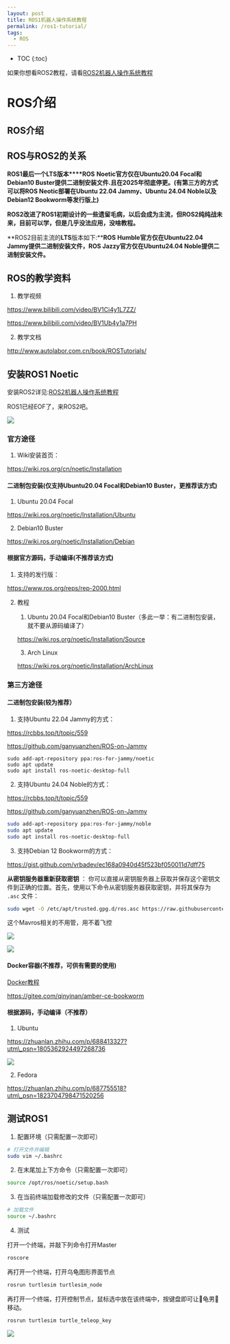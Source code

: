 ```yaml
---
layout: post
title: ROS1机器人操作系统教程
permalink: /ros1-tutorial/
tags:
  - ROS
---
```


<!-- > ⚠️ **注意：本文中的图片因飞书图床时效性已失效**  
> 若想查看完整图文内容和原版教程，请访问飞书文档：[点击查看完整博客](https://sdutvincirobot.feishu.cn/wiki/FKEVwIsvKi1yBHkHWqTcn2ZKnNe) -->

* TOC
{:toc}



如果你想看ROS2教程，请看[ROS2机器人操作系统教程](https://sdutvincirobot.feishu.cn/wiki/FKEVwIsvKi1yBHkHWqTcn2ZKnNe)
# ROS介绍
## ROS介绍
## ROS与ROS2的关系
    

**ROS1最后一个****LTS****版本****ROS** **Noetic官方仅在Ubuntu20.04 Focal和Debian10 Buster提供二进制安装文件.且在2025年彻底停更。(有第三方的方式可以将ROS Neotic部署在Ubuntu 22.04 Jammy、Ubuntu 24.04 Noble以及Debian12 Bookworm等发行版上)**

**ROS2改进了ROS1初期设计的一些遗留毛病，以后会成为主流，但ROS2纯纯战未来，目前可以学，但是几乎没法应用，没啥教程。**

**ROS2目前主流的****LTS****版本如下:****ROS** **Humble官方仅在Ubuntu22.04 Jammy提供二进制安装文件，ROS Jazzy官方仅在Ubuntu24.04 Noble提供二进制安装文件。**
## ROS的教学资料
    

1.  教学视频
    

https://www.bilibili.com/video/BV1Ci4y1L7ZZ/

https://www.bilibili.com/video/BV1Ub4y1a7PH

2.  教学文档
    

http://www.autolabor.com.cn/book/ROSTutorials/
## 安装ROS1 Noetic
    

安装ROS2详见:[ROS2机器人操作系统教程](https://sdutvincirobot.feishu.cn/wiki/FKEVwIsvKi1yBHkHWqTcn2ZKnNe)

ROS1已经EOF了，来ROS2吧。

![](https://cdn.eo.r2.tungchiahui.cn/tungwebsite/assets/images/2024-07-13/image1.webp)
### 官方途径
    

1.  Wiki安装首页：
    

https://wiki.ros.org/cn/noetic/Installation
#### 二进制包安装(仅支持Ubuntu20.04 Focal和Debian10 Buster，**更推荐该方式**)
    

1.  Ubuntu 20.04 Focal
    

https://wiki.ros.org/noetic/Installation/Ubuntu

2.  Debian10 Buster
    

https://wiki.ros.org/noetic/Installation/Debian
#### 根据官方源码，手动编译(不推荐该方式)
    

1.  支持的发行版：
    

https://www.ros.org/reps/rep-2000.html

2.  教程
    
    1.  Ubuntu 20.04 Focal和Debian10 Buster（多此一举：有二进制包安装，就不要从源码编译了）
        
    
    https://wiki.ros.org/noetic/Installation/Source
    
    3.  Arch Linux
        
    
    https://wiki.ros.org/noetic/Installation/ArchLinux
### 第三方途径
#### 二进制包安装(**较为推荐**）
    

1.  支持Ubuntu 22.04 Jammy的方式：
    

https://rcbbs.top/t/topic/559

https://github.com/ganyuanzhen/ROS-on-Jammy

```
sudo add-apt-repository ppa:ros-for-jammy/noetic
sudo apt update
sudo apt install ros-noetic-desktop-full
```

2.  支持Ubuntu 24.04 Noble的方式：
    

https://rcbbs.top/t/topic/559

https://github.com/ganyuanzhen/ROS-on-Jammy

```bash
sudo add-apt-repository ppa:ros-for-jammy/noble
sudo apt update
sudo apt install ros-noetic-desktop-full
```

  

3.  支持Debian 12 Bookworm的方式：
    

https://gist.github.com/vrbadev/ec168a0940d45f523bf050011d7dff75

**从密钥服务器重新获取密钥** ： 你可以直接从密钥服务器上获取并保存这个密钥文件到正确的位置。首先，使用以下命令从密钥服务器获取密钥，并将其保存为 `.asc` 文件：

```bash
sudo wget -O /etc/apt/trusted.gpg.d/ros.asc https://raw.githubusercontent.com/ros/rosdistro/master/ros.asc
```

这个Mavros相关的不用管，用不着飞控

![](https://cdn.eo.r2.tungchiahui.cn/tungwebsite/assets/images/2024-07-13/image2.webp)

![](https://cdn.eo.r2.tungchiahui.cn/tungwebsite/assets/images/2024-07-13/image3.webp)
#### Docker容器(不推荐，可供有需要的使用)
    

[Docker教程](https://sdutvincirobot.feishu.cn/wiki/KRSMwKmTvivWRskSRszc2vfNnoc)

https://gitee.com/qinyinan/amber-ce-bookworm
#### 根据源码，手动编译（不推荐）
    

1.  Ubuntu
    

https://zhuanlan.zhihu.com/p/688413327?utm\_psn=1805362924497268736

![](https://cdn.eo.r2.tungchiahui.cn/tungwebsite/assets/images/2024-07-13/image4.webp)

2.  Fedora
    

https://zhuanlan.zhihu.com/p/687755518?utm\_psn=1823704798471520256
## 测试ROS1
    

1.  配置环境（只需配置一次即可）
    

```bash
# 打开文件并编辑
sudo vim ~/.bashrc
```

2.  在末尾加上下方命令（只需配置一次即可）
    

```bash
source /opt/ros/noetic/setup.bash
```

3.  在当前终端加载修改的文件（只需配置一次即可）
    

```bash
# 加载文件
source ~/.bashrc
```

  

4.  测试
    

打开一个终端，并敲下列命令打开Master

```bash
roscore
```

再打开一个终端，打开乌龟图形界面节点

```bash
rosrun turtlesim turtlesim_node
```

再打开一个终端，打开控制节点，鼠标选中放在该终端中，按键盘即可让🐢龟男🐢移动。

```bash
rosrun turtlesim turtle_teleop_key
```

![](https://cdn.eo.r2.tungchiahui.cn/tungwebsite/assets/images/2024-07-13/image5.webp)